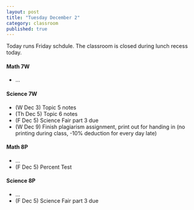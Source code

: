 ```yaml
---
layout: post
title: "Tuesday December 2"
category: classroom
published: true
---
```

Today runs Friday schdule. The classroom is closed during lunch recess today.

#### Math 7W
* ...

#### Science 7W
* (W Dec 3) Topic 5 notes
* (Th Dec 5) Topic 6 notes
* (F Dec 5) Science Fair part 3 due
* (W Dec 9) Finish plagiarism assignment, print out for handing in (no printing during class, -10% deduction for every day late)

#### Math 8P
* ...
* (F Dec 5) Percent Test

#### Science 8P
* ...
* (F Dec 5) Science Fair part 3 due
